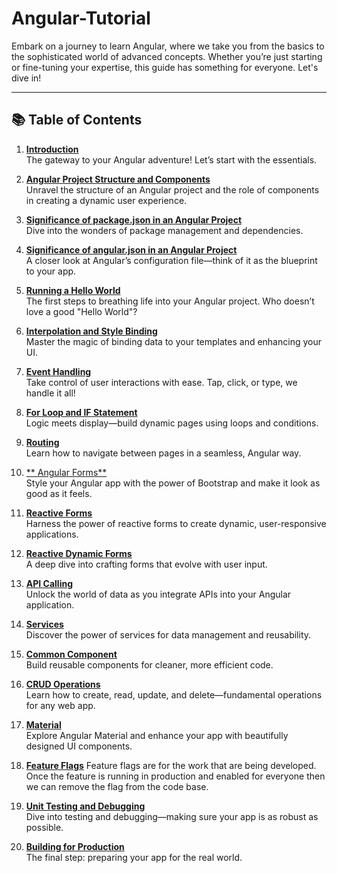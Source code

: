 # Angular-Tutorial

Embark on a journey to learn Angular, where we take you from the basics to the sophisticated world of advanced concepts. Whether you’re just starting or fine-tuning your expertise, this guide has something for everyone. Let's dive in!

---

## 📚 **Table of Contents**

1. [**Introduction**](01.%20Introduction.md)  
   The gateway to your Angular adventure! Let’s start with the essentials.

2. [**Angular Project Structure and Components**](02.%20Angular%20Project%20Structure%20and%20Components.md)  
   Unravel the structure of an Angular project and the role of components in creating a dynamic user experience.

3. [**Significance of package.json in an Angular Project**](03.%20Significance%20of%20package.json%20in%20an%20Angular%20Project.md)  
   Dive into the wonders of package management and dependencies.

4. [**Significance of angular.json in an Angular Project**](04.%20Significance%20of%20angular.json%20in%20an%20Angular%20Project.md)  
   A closer look at Angular’s configuration file—think of it as the blueprint to your app.

5. [**Running a Hello World**](05.%20Running%20a%20Hello%20World.md)  
   The first steps to breathing life into your Angular project. Who doesn’t love a good "Hello World"?

6. [**Interpolation and Style Binding**](06.%20Interpolation%20and%20Style%20Binding.md)  
   Master the magic of binding data to your templates and enhancing your UI.

7. [**Event Handling**](07.%20Event%20Handling.md)  
   Take control of user interactions with ease. Tap, click, or type, we handle it all!

8. [**For Loop and IF Statement**](08.%20For%20loop%20and%20IF%20statement.md)  
   Logic meets display—build dynamic pages using loops and conditions.

9. [**Routing**](09.%20Routing.md)  
   Learn how to navigate between pages in a seamless, Angular way.

10. [** Angular Forms**](10.%20Angular%20Forms.md)  
    Style your Angular app with the power of Bootstrap and make it look as good as it feels.

11. [**Reactive Forms**](11.%20Reactive%20Forms.md)  
    Harness the power of reactive forms to create dynamic, user-responsive applications.

12. [**Reactive Dynamic Forms**](12.%20Reactive%20Dynamic%20Forms.md)  
    A deep dive into crafting forms that evolve with user input.

13. [**API Calling**](13.%20API%20Calling.md)  
    Unlock the world of data as you integrate APIs into your Angular application.

14. [**Services**](14.%20Services.md)  
    Discover the power of services for data management and reusability.

15. [**Common Component**](15.%20Common%20Component.md)  
    Build reusable components for cleaner, more efficient code.

16. [**CRUD Operations**](16.%20CRUD.md)  
    Learn how to create, read, update, and delete—fundamental operations for any web app.

17. [**Material**](17.%20Material.md)  
    Explore Angular Material and enhance your app with beautifully designed UI components.

18. [**Feature Flags**](18.%20Feature%20Flags.md)
    Feature flags are for the work that are being developed. Once the feature is running in production and enabled for everyone then we can remove the flag from the code base.   
    
19. [**Unit Testing and Debugging**](19.%20Unit%20Testing%20and%20Debugging.md)  
    Dive into testing and debugging—making sure your app is as robust as possible.

20. [**Building for Production**](20.%20Building%20for%20Production.md)  
    The final step: preparing your app for the real world.
